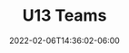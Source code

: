 ---
title: "U13 Teams"
date: 2022-02-06T14:36:02-06:00
draft: false
menu:
  youth:
    name: U13 Teams
    parent: premier
    url: /youth/leagues/premier/teams/
    weight: 200
---